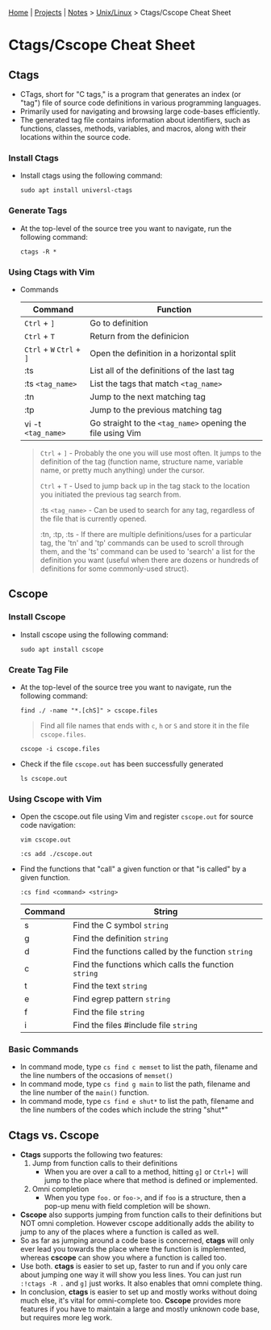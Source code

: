 [Home](../../) | [Projects](../../projects) | [Notes](../) > <a href="./">Unix/Linux</a> > Ctags/Cscope Cheat Sheet

# Ctags/Cscope Cheat Sheet



## Ctags

* CTags, short for "C tags," is a program that generates an index (or "tag") file of source code definitions in various programming languages.
* Primarily used for navigating and browsing large code-bases efficiently.
* The generated tag file contains information about identifiers, such as functions, classes, methods, variables, and macros, along with their locations within the source code.

### Install Ctags

* Install ctags using the following command:

  ```plain
  sudo apt install universl-ctags
  ```

### Generate Tags

* At the top-level of the source tree you want to navigate, run the following command:

  ```plain
  ctags -R *
  ```

### Using Ctags with Vim

* Commands

  | Command                   | Function                                                   |
  | ------------------------- | ---------------------------------------------------------- |
  | `Ctrl` + `]`              | Go to definition                                           |
  | `Ctrl` + `T`              | Return from the definicion                                 |
  | `Ctrl` + `W` `Ctrl` + `]` | Open the definition in a horizontal split                  |
  | :ts                       | List all of the definitions of the last tag                |
  | :ts `<tag_name>`          | List the tags that match `<tag_name>`                      |
  | :tn                       | Jump to the next matching tag                              |
  | :tp                       | Jump to the previous matching tag                          |
  | vi -t `<tag_name>`        | Go straight to the `<tag_name>` opening the file using Vim |
  
  > `Ctrl` + `]` - Probably the one you will use most often. It jumps to the definition of the tag (function name, structure name, variable name, or pretty much anything) under the cursor.
  >
  > `Ctrl` + `T` - Used to jump back up in the tag stack to the location you initiated the previous tag search from.
  >
  > :ts `<tag_name>` - Can be used to search for any tag, regardless of the file that is currently opened.
  >
  > :tn, :tp, :ts -  If there are multiple definitions/uses for a particular tag, the 'tn' and 'tp' commands can be used to scroll through them, and the 'ts' command can be used to 'search' a list for the definition you want (useful when there are dozens or hundreds of definitions for some commonly-used struct).



## Cscope

### Install Cscope

* Install cscope using the following command:

  ```tplain
  sudo apt install cscope
  ```

### Create Tag File

* At the top-level of the source tree you want to navigate, run the following command:

  ```plain
  find ./ -name "*.[chS]" > cscope.files
  ```

  > Find all file names that ends with `c`, `h` or `S` and store it in the file `cscope.files`.

  ```plain
  cscope -i cscope.files
  ```

* Check if the file `cscope.out` has been successfully generated

  ```plain
  ls cscope.out
  ```

### Using Cscope with Vim

* Open the cscope.out file using Vim and register `cscope.out` for source code navigation:

  ```plain
  vim cscope.out
  ```

  ```plain
  :cs add ./cscope.out
  ```
  
* Find the functions that "call" a given function or that "is called" by a given function.

  ```plain
  :cs find <command> <string>
  ```

  | Command | String                                               |
  | ------- | ---------------------------------------------------- |
  | s       | Find the C symbol `string`                           |
  | g       | Find the definition `string`                         |
  | d       | Find the functions called by the function `string`   |
  | c       | Find the functions which calls the function `string` |
  | t       | Find the text `string`                               |
  | e       | Find egrep pattern `string`                          |
  | f       | Find the file `string`                               |
  | i       | Find the files #include file `string`                |

### Basic Commands

* In command mode, type `cs find c memset` to list the path, filename and the line numbers of the occasions of `memset()`
* In command mode, type `cs find g main` to list the path, filename and the line number of the `main()` function.
* In command mode, type `cs find e shut*` to list the path, filename and the line numbers of the codes which include the string "shut*"



## Ctags vs. Cscope

* **Ctags** supports the following two features:
  1. Jump from function calls to their definitions
     * When you are over a call to a method, hitting `g]` or `Ctrl+]` will jump to the place where that method is defined or implemented. 
  2. Omni completion
     * When you type `foo.` or `foo->`, and if `foo` is a structure, then a pop-up menu with field completion will be shown.
* **Cscope** also supports jumping from function calls to their definitions but NOT omni completion. However cscope additionally adds the ability to jump to any of the places where a function is called as well.
* So as far as jumping around a code base is concerned, **ctags** will only ever lead you towards the place where the function is implemented,  whereas **cscope** can show you where a function is called too.
* Use both. **ctags** is  easier to set up, faster to run and if you only care about jumping one  way it will show you less lines. You can just run `:!ctags -R .` and `g]` just works. It also enables that omni complete thing.
* In conclusion, **ctags** is easier to set up and mostly works without doing much else, it's vital for omni-complete too. **Cscope** provides more  features if you have to maintain a large and mostly unknown code base,  but requires more leg work.
